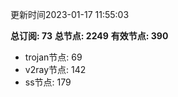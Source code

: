 更新时间2023-01-17 11:55:03

**总订阅: 73**
**总节点: 2249**
**有效节点: 390**
- trojan节点: 69
- v2ray节点: 142
- ss节点: 179
